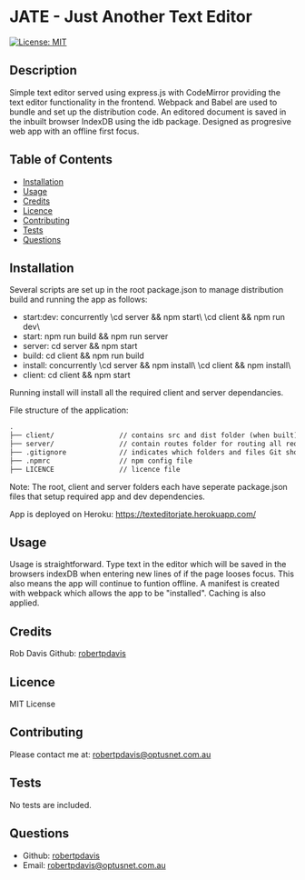 # JATE - Just Another Text Editor

[![License: MIT](https://img.shields.io/badge/License-MIT-yellow.svg)](https://opensource.org/licenses/MIT)

## Description
Simple text editor served using express.js with CodeMirror providing the text editor functionality in the frontend. Webpack and Babel are used to bundle and set up the distribution code. An editored document is saved in the inbuilt browser IndexDB using the idb package. Designed as progresive web app with an offline first focus.

## Table of Contents
- [Installation](#installation)
- [Usage](#usage)
- [Credits](#credits)
- [Licence](#Licence)
- [Contributing](#contributing)
- [Tests](#tests)
- [Questions](#questions)

## Installation

Several scripts are set up in the root package.json to manage distribution build and running the app as follows:
* start:dev: concurrently \cd server && npm start\ \cd client && npm run dev\
* start: npm run build && npm run server
* server: cd server && npm start
* build: cd client && npm run build
* install: concurrently \cd server && npm install\ \cd client && npm install\
* client: cd client && npm start

Running install will install all the required client and server dependancies.

File structure of the application:
```md
.
├── client/                // contains src and dist folder (when built) along with main html and also a caching service worker and webpack config
├── server/                // contain routes folder for routing all requests to the dist index.html as well as the node.js express server code
├── .gitignore             // indicates which folders and files Git should ignore
├── .npmrc                 // npm config file
├── LICENCE                // licence file      
```
Note: The root, client and server folders each have seperate package.json files that setup required app and dev dependencies.

App is deployed on Heroku: https://texteditorjate.herokuapp.com/

## Usage
Usage is straightforward. Type text in the editor which will be saved in the browsers indexDB when entering new lines of if the page looses focus. This also means the app will continue to funtion offline. A manifest is created with webpack which allows the app to be "installed". Caching is also applied.

## Credits
Rob Davis Github: [robertpdavis](https://github.com/robertpdavis)

## Licence
MIT License

## Contributing
Please contact me at: robertpdavis@optusnet.com.au

## Tests
No tests are included.

## Questions
* Github: [robertpdavis](https://github.com/robertpdavis)
* Email: robertpdavis@optusnet.com.au

